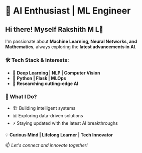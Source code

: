 # 🚀 AI Enthusiast | ML Engineer 

## Hi there! Myself Rakshith M L👋  
I'm passionate about **Machine Learning, Neural Networks, and Mathematics**, always exploring the **latest advancements in AI**.  

### 🛠️ Tech Stack & Interests:  
- 🧠 **Deep Learning | NLP | Computer Vision**  
- 🐍 **Python | Flask | MLOps**  
- 🔬 **Researching cutting-edge AI**  

### 🚀 What I Do?  
- 🏗️ Building intelligent systems  
- 📊 Exploring data-driven solutions  
- ⚡ Staying updated with the latest AI breakthroughs  

💡 **Curious Mind | Lifelong Learner | Tech Innovator**  

📫 *Let's connect and innovate together!*  
